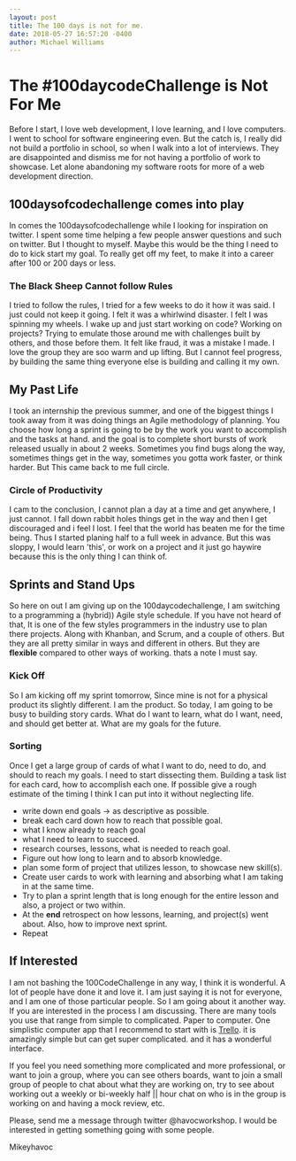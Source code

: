 ```yaml
---
layout: post
title: The 100 days is not for me.
date: 2018-05-27 16:57:20 -0400
author: Michael Williams
---
```

# The #100daycodeChallenge is Not For Me

Before I start, I love web development, I love learning, and I love computers. I went to school for software engineering even. But the catch is, I really did not build a portfolio in school, so when I walk into a lot of interviews. They are disappointed and dismiss me for not having a portfolio of work to showcase. Let alone abandoning my software roots for more of a web development direction.

## 100daysofcodechallenge comes into play

In comes the 100daysofcodechallenge while I looking for inspiration on twitter. I spent some time helping a few people answer questions and such on twitter. But I thought to myself. Maybe this would be the thing I need to do to kick start my goal. To really get off my feet, to make it into a career after 100 or 200 days or less. 

### The Black Sheep Cannot follow Rules

I tried to follow the rules, I tried for a few weeks to do it how it was said. I just could not keep it going. I felt it was a whirlwind disaster. I felt I was spinning my wheels. I wake up and just start working on code? Working on projects? Trying to emulate those around me with challenges built by others, and those before them. It felt like fraud, it was a mistake I made. I love the group they are soo warm and up lifting. But I cannot feel progress, by building the same thing everyone else is building and calling it my own.

## My Past Life

I took an internship the previous summer, and one of the biggest things I took away from it was doing things an Agile methodology of planning. You choose how long a sprint is going to be by the work you want to accomplish and the tasks at hand. and the goal is to complete short bursts of work released usually in about 2 weeks. Sometimes you find bugs along the way, sometimes things get in the way, sometimes you gotta work faster, or think harder. But This came back to me full circle.

### Circle of Productivity

I cam to the conclusion, I cannot plan a day at a time and get anywhere, I just cannot. I fall down rabbit holes things get in the way and then I get discouraged and i feel I lost. I feel that the world has beaten me for the time being. Thus I started planing half to a full week in advance. But this was sloppy, I would learn 'this', or work  on a project and it just go haywire because this is the only thing I can think of.

## Sprints and Stand Ups

So here on out I am giving up on the 100daycodechallenge, I am switching to a programming a (hybrid)) Agile style schedule. If you have not heard of that, It is one of the few styles programmers in the industry use to plan there projects. Along with Khanban, and Scrum, and a couple of others. But they are all pretty similar in ways and different in others. But they are **flexible** compared to other ways of working. thats a note I must say.

### Kick Off

So I am kicking off my sprint tomorrow, Since mine is not for a physical product its slightly different. I am the product. So today, I am going to be busy to building story cards. What do I want to learn, what do I want, need, and should get better at. What are my goals for the future. 

### Sorting

Once I get a large group of cards of what I want to do, need to do, and should to reach my goals. I need to start dissecting them. Building a task list for each card, how to accomplish each one. If possible give a rough estimate of the timing I think I can put into it without neglecting life.

- write down end goals -> as descriptive as possible.
- break each card down how to reach that possible goal.
- what I know already to reach goal
- what I need to learn to succeed.
- research courses, lessons,
  what is needed to reach goal.
- Figure out how long to learn and to absorb knowledge.
- plan some form of project that utilizes lesson,
  to showcase new skill(s).
- Create user cards to work with learning and
  absorbing what I am taking in at the same time.
- Try to plan a sprint length that is long enough for
  the entire lesson and also, a project or two within.
- At the **end** retrospect on how lessons, learning,
  and project(s) went about. Also, how to improve next sprint.
- Repeat

## If Interested

I am not bashing the 100CodeChallenge in any way, I think it is wonderful. A lot of people have done it and love it. I am just saying it is not for everyone, and I am one of those particular people. So I am going about it another way. If you are interested in the process I am discussing. There are many tools you use that range from 
simple to complicated. Paper to computer. One simplistic computer app that I recommend to start with is [Trello](www.trello.com). it is amazingly simple but can get super complicated. and it has a wonderful interface. 

If you feel you need something more complicated and more professional, or want to join a group, where you can see others boards, want to join a small group of people to chat about what they are working on, try to see about working out a weekly or bi-weekly half || hour chat on who is in the group is working on and having a mock review, etc.

Please, send me a message through twitter @havocworkshop. I would be interested in getting something going with some people.

Mikeyhavoc